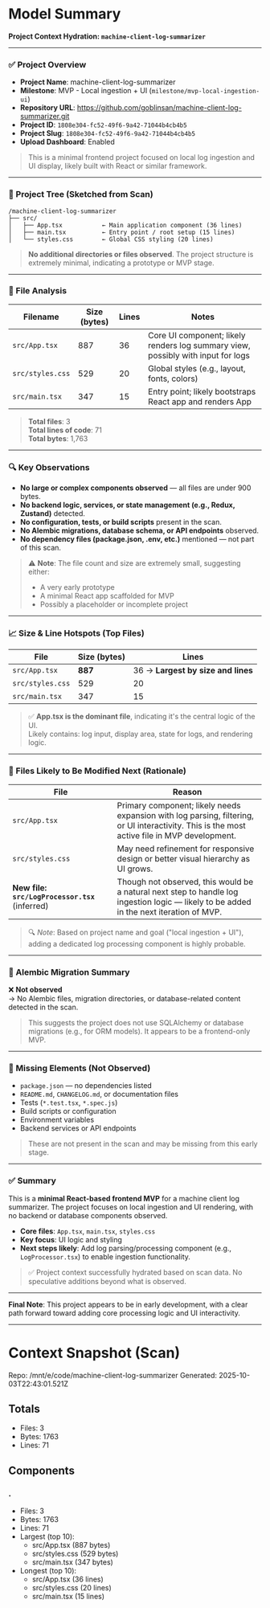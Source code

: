 # Model Summary

**Project Context Hydration: `machine-client-log-summarizer`**

---

### ✅ Project Overview  
- **Project Name**: machine-client-log-summarizer  
- **Milestone**: MVP - Local ingestion + UI (`milestone/mvp-local-ingestion-ui`)  
- **Repository URL**: https://github.com/goblinsan/machine-client-log-summarizer.git  
- **Project ID**: `1808e304-fc52-49f6-9a42-71044b4cb4b5`  
- **Project Slug**: `1808e304-fc52-49f6-9a42-71044b4cb4b5`  
- **Upload Dashboard**: Enabled  

> This is a minimal frontend project focused on local log ingestion and UI display, likely built with React or similar framework.

---

### 📁 Project Tree (Sketched from Scan)

```
/machine-client-log-summarizer
├── src/
│   ├── App.tsx           ← Main application component (36 lines)
│   ├── main.tsx          ← Entry point / root setup (15 lines)
│   └── styles.css        ← Global CSS styling (20 lines)
```

> **No additional directories or files observed**. The project structure is extremely minimal, indicating a prototype or MVP stage.

---

### 📏 File Analysis

| Filename         | Size (bytes) | Lines | Notes |
|------------------|--------------|-------|-------|
| `src/App.tsx`    | 887          | 36    | Core UI component; likely renders log summary view, possibly with input for logs |
| `src/styles.css` | 529          | 20    | Global styles (e.g., layout, fonts, colors) |
| `src/main.tsx`   | 347          | 15    | Entry point; likely bootstraps React app and renders App |

> **Total files**: 3  
> **Total lines of code**: 71  
> **Total bytes**: 1,763  

---

### 🔍 Key Observations

- **No large or complex components observed** — all files are under 900 bytes.  
- **No backend logic, services, or state management (e.g., Redux, Zustand)** detected.  
- **No configuration, tests, or build scripts** present in the scan.  
- **No Alembic migrations, database schema, or API endpoints** observed.  
- **No dependency files (package.json, .env, etc.)** mentioned — not part of this scan.

> ⚠️ **Note**: The file count and size are extremely small, suggesting either:
> - A very early prototype
> - A minimal React app scaffolded for MVP
> - Possibly a placeholder or incomplete project

---

### 📈 Size & Line Hotspots (Top Files)

| File | Size (bytes) | Lines |
|------|--------------|-------|
| `src/App.tsx` | **887** | 36 → **Largest by size and lines** |
| `src/styles.css` | 529 | 20 |
| `src/main.tsx` | 347 | 15 |

> ✅ **App.tsx is the dominant file**, indicating it's the central logic of the UI.  
> Likely contains: log input, display area, state for logs, and rendering logic.

---

### 🚀 Files Likely to Be Modified Next (Rationale)

| File | Reason |
|------|--------|
| `src/App.tsx` | Primary component; likely needs expansion with log parsing, filtering, or UI interactivity. This is the most active file in MVP development. |
| `src/styles.css` | May need refinement for responsive design or better visual hierarchy as UI grows. |
| **New file: `src/LogProcessor.tsx`** (inferred) | Though not observed, this would be a natural next step to handle log ingestion logic — likely to be added in the next iteration of MVP. |

> 🔍 *Note*: Based on project name and goal ("local ingestion + UI"), adding a dedicated log processing component is highly probable.

---

### 📂 Alembic Migration Summary

❌ **Not observed**  
→ No Alembic files, migration directories, or database-related content detected in the scan.  

> This suggests the project does not use SQLAlchemy or database migrations (e.g., for ORM models). It appears to be a frontend-only MVP.

---

### 🚨 Missing Elements (Not Observed)

- `package.json` — no dependencies listed  
- `README.md`, `CHANGELOG.md`, or documentation files  
- Tests (`*.test.tsx`, `*.spec.js`)  
- Build scripts or configuration  
- Environment variables  
- Backend services or API endpoints  

> These are not present in the scan and may be missing from this early stage.

---

### ✅ Summary

This is a **minimal React-based frontend MVP** for a machine client log summarizer. The project focuses on local ingestion and UI rendering, with no backend or database components observed.

- **Core files**: `App.tsx`, `main.tsx`, `styles.css`  
- **Key focus**: UI logic and styling  
- **Next steps likely**: Add log parsing/processing component (e.g., `LogProcessor.tsx`) to enable ingestion functionality.  

> ✅ Project context successfully hydrated based on scan data. No speculative additions beyond what is observed.

--- 

**Final Note**: This project appears to be in early development, with a clear path forward toward adding core processing logic and UI interactivity.

---

# Context Snapshot (Scan)

Repo: /mnt/e/code/machine-client-log-summarizer
Generated: 2025-10-03T22:43:01.521Z

## Totals
- Files: 3
- Bytes: 1763
- Lines: 71

## Components
### .
- Files: 3
- Bytes: 1763
- Lines: 71
- Largest (top 10):
  - src/App.tsx (887 bytes)
  - src/styles.css (529 bytes)
  - src/main.tsx (347 bytes)
- Longest (top 10):
  - src/App.tsx (36 lines)
  - src/styles.css (20 lines)
  - src/main.tsx (15 lines)
